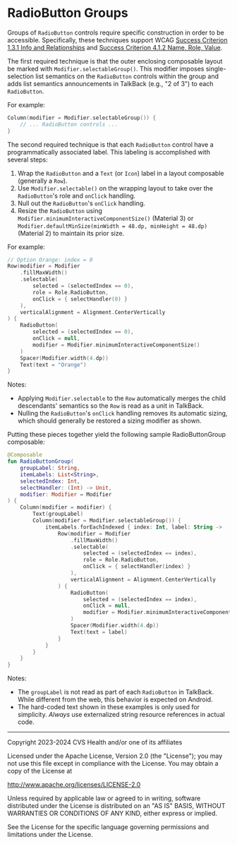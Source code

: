 # RadioButton Groups
Groups of `RadioButton` controls require specific construction in order to be accessible. Specifically, these techniques support WCAG [Success Criterion 1.3.1 Info and Relationships](https://www.w3.org/TR/WCAG22/#info-and-relationships) and [Success Criterion 4.1.2 Name, Role, Value](https://www.w3.org/TR/WCAG22/#name-role-value).

The first required technique is that the outer enclosing composable layout be marked with `Modifier.selectableGroup()`. This modifier imposes single-selection list semantics on the `RadioButton` controls within the group and adds list semantics announcements in TalkBack (e.g., "2 of 3") to each `RadioButton`.

For example:

```kotlin
Column(modifier = Modifier.selectableGroup()) {
    // ... RadioButton controls ...
}
```

The second required technique is that each `RadioButton` control have a programmatically associated label. This labeling is accomplished with several steps:

1. Wrap the `RadioButton` and a `Text` (or `Icon`) label in a layout composable (generally a `Row`).
2. Use `Modifier.selectable()` on the wrapping layout to take over the `RadioButton`'s role and `onClick` handling. 
3. Null out the `RadioButton`'s `onClick` handling. 
4. Resize the `RadioButton` using `Modifier.minimumInteractiveComponentSize()` (Material 3) or `Modifier.defaultMinSize(minWidth = 48.dp, minHeight = 48.dp)` (Material 2) to maintain its prior size.

For example:

```kotlin
// Option Orange: index = 0
Row(modifier = Modifier
    .fillMaxWidth()
    .selectable(
        selected = (selectedIndex == 0),
        role = Role.RadioButton,
        onClick = { selectHandler(0) }
    ),
    verticalAlignment = Alignment.CenterVertically
) {
    RadioButton(
        selected = (selectedIndex == 0),
        onClick = null,
        modifier = Modifier.minimumInteractiveComponentSize()
    )
    Spacer(Modifier.width(4.dp))
    Text(text = "Orange")
}
```

Notes:

* Applying `Modifier.selectable` to the `Row` automatically merges the child descendants' semantics so the `Row` is read as a unit in TalkBack.
* Nulling the `RadioButton`'s `onClick` handling removes its automatic sizing, which should generally be restored a sizing modifier as shown.

Putting these pieces together yield the following sample RadioButtonGroup composable:

```kotlin
@Composable
fun RadioButtonGroup(
    groupLabel: String,
    itemLabels: List<String>,
    selectedIndex: Int,
    selectHandler: (Int) -> Unit,
    modifier: Modifier = Modifier
) {
    Column(modifier = modifier) {
        Text(groupLabel)
        Column(modifier = Modifier.selectableGroup()) {
            itemLabels.forEachIndexed { index: Int, label: String ->
                Row(modifier = Modifier
                    .fillMaxWidth()
                    .selectable(
                        selected = (selectedIndex == index),
                        role = Role.RadioButton,
                        onClick = { selectHandler(index) }
                    ),
                    verticalAlignment = Alignment.CenterVertically
                ) {
                    RadioButton(
                        selected = (selectedIndex == index),
                        onClick = null,
                        modifier = Modifier.minimumInteractiveComponentSize()
                    )
                    Spacer(Modifier.width(4.dp))
                    Text(text = label)
                }
            }
        }
    }
}
```

Notes:

* The `groupLabel` is not read as part of each `RadioButton` in TalkBack. While different from the web, this behavior is expected on Android.
* The hard-coded text shown in these examples is only used for simplicity. _Always_ use externalized string resource references in actual code.

----

Copyright 2023-2024 CVS Health and/or one of its affiliates

Licensed under the Apache License, Version 2.0 (the "License");
you may not use this file except in compliance with the License.
You may obtain a copy of the License at

http://www.apache.org/licenses/LICENSE-2.0

Unless required by applicable law or agreed to in writing, software
distributed under the License is distributed on an "AS IS" BASIS,
WITHOUT WARRANTIES OR CONDITIONS OF ANY KIND, either express or implied.

See the License for the specific language governing permissions and
limitations under the License.
